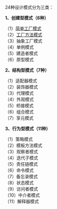 24种设计模式分为三类：

**1、创建型模式（6种）**

（1）[简单工厂模式](./01、简单工厂模式.md)<br>
（2）[工厂方法模式](./02、工厂方法模式.md)<br>
（3）抽象工厂模式<br>
（4）单例模式<br>
（5）建造者模式<br>
（6）原型模式<br>

**2、结构型模式（7种）**

（1）适配器模式<br>
（2）装饰器模式<br>
（3）代理模式<br>
（4）外观模式<br>
（5）桥接模式<br>
（6）组合模式<br>
（7）享元模式<br>

**3、行为型模式（11种）**

（1）策略模式<br>
（2）模板方法模式<br>
（3）观察者模式<br>
（4）迭代子模式<br>
（5）责任链模式<br>
（6）命令模式<br>
（7）备忘录模式<br>
（8）状态模式<br>
（9）访问者模式<br>
（10）中介者模式<br>
（11）解释器模式<br>